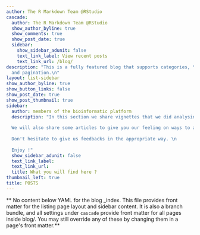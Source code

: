 ```yaml
---
author: The R Markdown Team @RStudio
cascade:
  author: The R Markdown Team @RStudio
  show_author_byline: true
  show_comments: true
  show_post_date: true
  sidebar:
    show_sidebar_adunit: false
    text_link_label: View recent posts
    text_link_url: /blog/
description: "This is a fully featured blog that supports categories, \ntags, series,
  and pagination.\n"
layout: list-sidebar
show_author_byline: true
show_button_links: false
show_post_date: true
show_post_thumbnail: true
sidebar:
  author: members of the bioinformatic platform
  description: "In this section we share vignettes that we did analysing single-cell/nuclei data.\n
  
  We will also share some articles to give you our feeling on ways to analyze data, on normalization, mapping, comparison of tools etc.\n
  
  Don't hesitate to give us feedbacks in the appropriate way. \n
  
  Enjoy !"
  show_sidebar_adunit: false
  text_link_label:  
  text_link_url: 
  title: What you will find here ?
thumbnail_left: true
title: POSTS
---
```


** No content below YAML for the blog _index. This file provides front matter for the listing page layout and sidebar content. It is also a branch bundle, and all settings under `cascade` provide front matter for all pages inside blog/. You may still override any of these by changing them in a page's front matter.**
